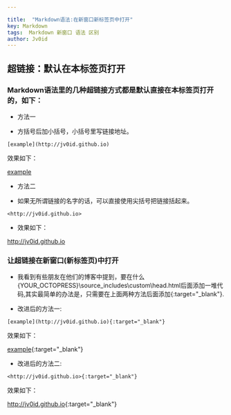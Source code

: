 ```yaml
---

title:  "Markdown语法:在新窗口新标签页中打开"
key: Markdown
tags:  Markdown 新窗口 语法 区别   
author: Jv0id
---
```




## 超链接：默认在本标签页打开

### Markdown语法里的几种超链接方式都是默认直接在本标签页打开的，如下：

* 方法一

 - 方括号后加小括号，小括号里写链接地址。

`[example](http://jv0id.github.io)`

 效果如下：

[example](http://jv0id.github.io)




* 方法二

 - 如果无所谓链接的名字的话，可以直接使用尖括号把链接括起来。

`<http://jv0id.github.io>`

 - 效果如下：

<http://jv0id.github.io>

### 让超链接在新窗口(新标签页)中打开

 - 我看到有些朋友在他们的博客中提到，要在什么{YOUR_OCTOPRESS}\source_includes\custom\head.html后面添加一堆代码,其实最简单的办法是，只需要在上面两种方法后面添加{:target="_blank"}.

- 改进后的方法一:

`[example](http://jv0id.github.io){:target="_blank"}`

效果如下：

[example](http://jv0id.github.io){:target="_blank"}

- 改进后的方法二:

`<http://jv0id.github.io>{:target="_blank"}`

效果如下：

<http://jv0id.github.io>{:target="_blank"}
